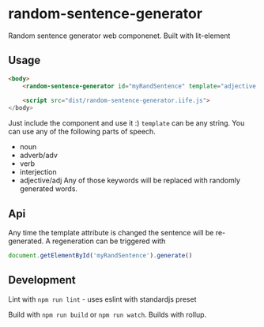 # random-sentence-generator
Random sentence generator web componenet. Built with lit-element

## Usage
```html
<body>
    <random-sentence-generator id="myRandSentence" template="adjective noun verb adverb."></random-sentence-generator>
    
    <script src="dist/random-sentence-generator.iife.js">
</body>
```
Just include the component and use it :)
`template` can be any string. You can use any of the following parts of speech.
 - noun
 - adverb/adv
 - verb
 - interjection
 - adjective/adj
 Any of those keywords will be replaced with randomly generated words.

## Api
Any time the template attribute is changed the sentence will be re-generated. A regeneration can be triggered with
```javascript
document.getElementById('myRandSentence').generate()
```

## Development
Lint with `npm run lint` - uses eslint with standardjs preset

Build with `npm run build` or `npm run watch`. Builds with rollup.
